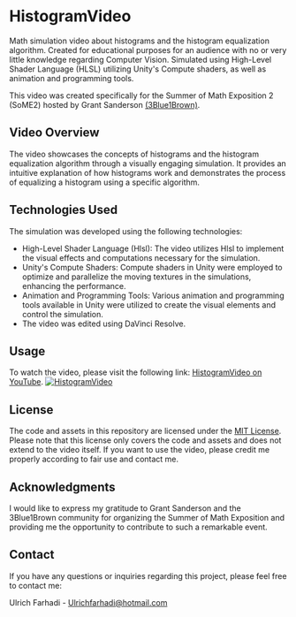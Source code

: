 # HistogramVideo

Math simulation video about histograms and the histogram equalization algorithm. Created for educational purposes for an audience with no or very little knowledge regarding Computer Vision.
Simulated using High-Level Shader Language (HLSL) utilizing Unity's Compute shaders, as well as animation and programming tools.

This video was created specifically for the Summer of Math Exposition 2 (SoME2) hosted by Grant Sanderson [(3Blue1Brown)](https://www.3blue1brown.com/).

## Video Overview

The video showcases the concepts of histograms and the histogram equalization algorithm through a visually engaging simulation. It provides an intuitive explanation of how histograms work and demonstrates the process of equalizing a histogram using a specific algorithm.

## Technologies Used

The simulation was developed using the following technologies:

- High-Level Shader Language (Hlsl): The video utilizes Hlsl to implement the visual effects and computations necessary for the simulation.
- Unity's Compute Shaders: Compute shaders in Unity were employed to optimize and parallelize the moving textures in the simulations, enhancing the performance.
- Animation and Programming Tools: Various animation and programming tools available in Unity were utilized to create the visual elements and control the simulation.
- The video was edited using DaVinci Resolve.

## Usage

To watch the video, please visit the following link: [HistogramVideo on YouTube](https://www.youtube.com/watch?v=EcACY1gmaic).
[![HistogramVideo](https://img.youtube.com/vi/EcACY1gmaic/0.jpg)](https://www.youtube.com/watch?v=EcACY1gmaic)

## License

The code and assets in this repository are licensed under the [MIT License](LICENSE). Please note that this license only covers the code and assets and does not extend to the video itself. If you want to use the video, please credit me properly according to fair use and contact me.

## Acknowledgments

I would like to express my gratitude to Grant Sanderson and the 3Blue1Brown community for organizing the Summer of Math Exposition and providing me the opportunity to contribute to such a remarkable event.

## Contact

If you have any questions or inquiries regarding this project, please feel free to contact me:

Ulrich Farhadi - Ulrichfarhadi@hotmail.com
